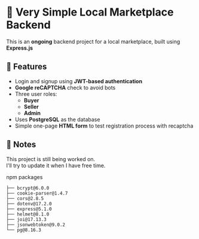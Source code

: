 # 🛒 Very Simple Local Marketplace Backend

This is an **ongoing** backend project for a local marketplace, built using **Express.js**

## 🔐 Features

- Login and signup using **JWT-based authentication**
- **Google reCAPTCHA** check to avoid bots
- Three user roles:
  - **Buyer**
  - **Seller**
  - **Admin**
- Uses **PostgreSQL** as the database
- Simple one-page **HTML form** to test registration process with recaptcha

## 📌 Notes

This project is still being worked on.  
I'll try to update it when I have free time.


npm packages
```
├── bcrypt@6.0.0
├── cookie-parser@1.4.7
├── cors@2.8.5
├── dotenv@17.2.0
├── express@5.1.0
├── helmet@8.1.0
├── joi@17.13.3
├── jsonwebtoken@9.0.2
└── pg@8.16.3
```
